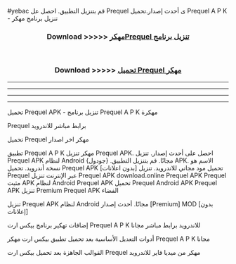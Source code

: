 #yebac قم بتنزيل التطبيق. احصل عل Prequel  ى أحدث إصدار.تحميل Prequel  A P K - تنزيل برنامج مهكر



<div align="center">
<h3>Download >>>>> <a href="https://ar-sites.web.app/?ar= Prequel ">مهكرPrequel  تنزيل برنامج</a></h3><br>

<h3>Download >>>>> <a href="https://ar-sites.web.app/?ar= Prequel ">تحميل Prequel  مهكر</a></h3>
</div>


----------------------------------------------------------

----------------------------------------------------------

----------------------------------------------------------

----------------------------------------------------------


تحميل Prequel  APK - تنزيل برنامج Prequel  A P K مهكرة

Prequel  برابط مباشر للاندرويد

تحميل Prequel  مهكر اخر اصدار

تطبيق Prequel  A P K مهكر
تنزيل Prequel  APK. احصل على أحدث إصدار.
تنزيل Prequel  APK لنظام Android مجانًا.
قم بتنزيل التطبيق. {جودول} APK. الاسم هو نسخة أندرويد.
تحميل Prequel  APK [بدون اعلانات]
تحميل مود مجاني للاندرويد.
تنزيل Prequel  عبر الإنترنت
تنزيل Prequel  APK
download.online Prequel  APK
Prequel  مثبت APK لنظام Android
Prequel  APK
تحميل Prequel  Android APK
Prequel  APK تنزيل Premium
Prequel  APK الفضاء

تنزيل Prequel  APK لنظام Android مجانًا. أحدث إصدار [Premium] MOD [بدون إعلانات]

إضافات تهكير برنامج بيكس ارت Prequel  A P K للاندرويد برابط مباشر مجانا

أدوات التعديل الأساسية بعد تحميل تطبيق بيكس ارت مهكر Prequel  A P K مجانا

القوالب الجاهزة بعد تحميل بيكس ارت Prequel  مهكر من ميديا فاير للاندرويد



